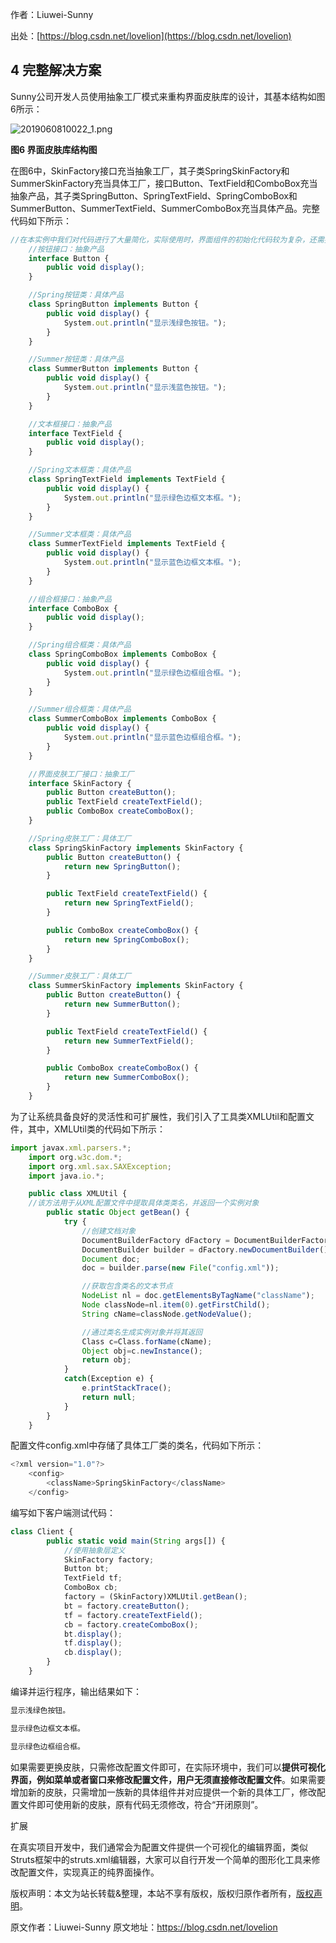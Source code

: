 

  
作者：Liuwei-Sunny

出处：[https://blog.csdn.net/lovelion](https://blog.csdn.net/lovelion)

## 4 完整解决方案

Sunny公司开发人员使用抽象工厂模式来重构界面皮肤库的设计，其基本结构如图6所示：

![2019060810022_1.png](https://gitee.com/hezhiyuan007/java-study/raw/master/images/DesignMode2/d575482e-c2d1-4c94-b36c-86d35000fdfb.png)

**图6 界面皮肤库结构图**

在图6中，SkinFactory接口充当抽象工厂，其子类SpringSkinFactory和SummerSkinFactory充当具体工厂，接口Button、TextField和ComboBox充当抽象产品，其子类SpringButton、SpringTextField、SpringComboBox和SummerButton、SummerTextField、SummerComboBox充当具体产品。完整代码如下所示：

```js 
//在本实例中我们对代码进行了大量简化，实际使用时，界面组件的初始化代码较为复杂，还需要使用JDK中一些已有类，为了突出核心代码，在此只提供框架代码和演示输出。
    //按钮接口：抽象产品
    interface Button {
        public void display();
    }

    //Spring按钮类：具体产品
    class SpringButton implements Button {
        public void display() {
            System.out.println("显示浅绿色按钮。");
        }
    }

    //Summer按钮类：具体产品
    class SummerButton implements Button {
        public void display() {
            System.out.println("显示浅蓝色按钮。");
        }
    }

    //文本框接口：抽象产品
    interface TextField {
        public void display();
    }

    //Spring文本框类：具体产品
    class SpringTextField implements TextField {
        public void display() {
            System.out.println("显示绿色边框文本框。");
        }
    }

    //Summer文本框类：具体产品
    class SummerTextField implements TextField {
        public void display() {
            System.out.println("显示蓝色边框文本框。");
        }
    }

    //组合框接口：抽象产品
    interface ComboBox {
        public void display();
    }

    //Spring组合框类：具体产品
    class SpringComboBox implements ComboBox {
        public void display() {
            System.out.println("显示绿色边框组合框。");
        }
    }

    //Summer组合框类：具体产品
    class SummerComboBox implements ComboBox {
        public void display() {
            System.out.println("显示蓝色边框组合框。");
        }
    }

    //界面皮肤工厂接口：抽象工厂
    interface SkinFactory {
        public Button createButton();
        public TextField createTextField();
        public ComboBox createComboBox();
    }

    //Spring皮肤工厂：具体工厂
    class SpringSkinFactory implements SkinFactory {
        public Button createButton() {
            return new SpringButton();
        }

        public TextField createTextField() {
            return new SpringTextField();
        }

        public ComboBox createComboBox() {
            return new SpringComboBox();
        }
    }

    //Summer皮肤工厂：具体工厂
    class SummerSkinFactory implements SkinFactory {
        public Button createButton() {
            return new SummerButton();
        }

        public TextField createTextField() {
            return new SummerTextField();
        }

        public ComboBox createComboBox() {
            return new SummerComboBox();
        }
    }
```

为了让系统具备良好的灵活性和可扩展性，我们引入了工具类XMLUtil和配置文件，其中，XMLUtil类的代码如下所示：


```js 
import javax.xml.parsers.*;
    import org.w3c.dom.*;
    import org.xml.sax.SAXException;
    import java.io.*;

    public class XMLUtil {
    //该方法用于从XML配置文件中提取具体类类名，并返回一个实例对象
        public static Object getBean() {
            try {
                //创建文档对象
                DocumentBuilderFactory dFactory = DocumentBuilderFactory.newInstance();
                DocumentBuilder builder = dFactory.newDocumentBuilder();
                Document doc;                           
                doc = builder.parse(new File("config.xml"));

                //获取包含类名的文本节点
                NodeList nl = doc.getElementsByTagName("className");
                Node classNode=nl.item(0).getFirstChild();
                String cName=classNode.getNodeValue();

                //通过类名生成实例对象并将其返回
                Class c=Class.forName(cName);
                Object obj=c.newInstance();
                return obj;
            }   
            catch(Exception e) {
                e.printStackTrace();
                return null;
            }
        }
    }
```

配置文件config.xml中存储了具体工厂类的类名，代码如下所示：


```js 
<?xml version="1.0"?>
    <config>
        <className>SpringSkinFactory</className>
    </config>
```

编写如下客户端测试代码：


```js 
class Client {
        public static void main(String args[]) {
            //使用抽象层定义
            SkinFactory factory;
            Button bt;
            TextField tf;
            ComboBox cb;
            factory = (SkinFactory)XMLUtil.getBean();
            bt = factory.createButton();
            tf = factory.createTextField();
            cb = factory.createComboBox();
            bt.display();
            tf.display();
            cb.display();
        }
    }
```

编译并运行程序，输出结果如下：


```js 
显示浅绿色按钮。

显示绿色边框文本框。

显示绿色边框组合框。
```

如果需要更换皮肤，只需修改配置文件即可，在实际环境中，我们可以**提供可视化界面，例如菜单或者窗口来修改配置文件，用户无须直接修改配置文件**。如果需要增加新的皮肤，只需增加一族新的具体组件并对应提供一个新的具体工厂，修改配置文件即可使用新的皮肤，原有代码无须修改，符合“开闭原则”。

扩展

在真实项目开发中，我们通常会为配置文件提供一个可视化的编辑界面，类似Struts框架中的struts.xml编辑器，大家可以自行开发一个简单的图形化工具来修改配置文件，实现真正的纯界面操作。
  
版权声明：本文为站长转载&整理，本站不享有版权，版权归原作者所有，[版权声明](https://gitee.com/hezhiyuan007/java-notes/raw/master/disclaimer.md)。




原文作者：Liuwei-Sunny 原文地址：https://blog.csdn.net/lovelion